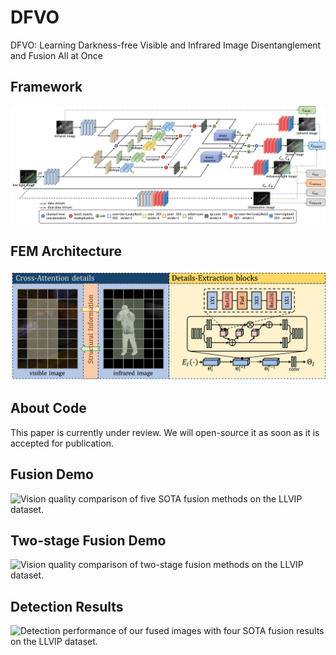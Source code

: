 # DFVO
DFVO: Learning Darkness-free Visible and Infrared Image Disentanglement and Fusion All at Once
## Framework
![The architecture of our DFVO method. Dashed lines represent the data-flow for hidden i-stage, and solid lines represent the data-flow for hidden ii-stage. The feature extraction module serves both hidden tasks (illumination enhancement & image fusion) in a shared manner.](https://github.com/DaVin-Qi530/DFVO/blob/master/Figure/Framework.jpg)
## FEM Architecture
![The details of the modules. (left) Interaction details of the cross-attention module. (right) Specific blocks of the details-extraction module.](https://github.com/DaVin-Qi530/DFVO/blob/master/Figure/Modules.jpg)

## About Code
This paper is currently under review. We will open-source it as soon as it is accepted for publication.

## Fusion Demo
![Vision quality comparison of five SOTA fusion methods on the LLVIP dataset.](https://github.com/DaVin-Qi530/DFVO/blob/master/Figure/Fusion.jpg)

## Two-stage Fusion Demo
![Vision quality comparison of two-stage fusion methods on the LLVIP dataset.](https://github.com/DaVin-Qi530/DFVO/blob/master/Figure/Fusion_2.jpg)

## Detection Results
![Detection performance of our fused images with four SOTA fusion results on the LLVIP dataset.](https://github.com/DaVin-Qi530/DFVO/blob/master/Figure/Detect.jpg)

